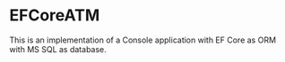 # EFCoreATM
This is an implementation of a Console application with EF Core as ORM with MS SQL as database.
